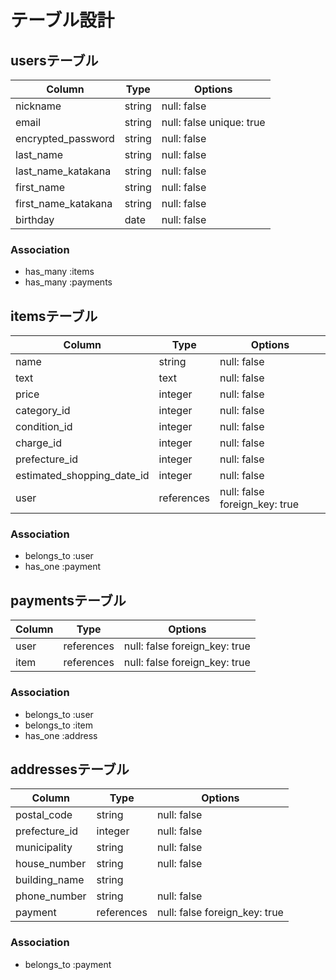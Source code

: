 # テーブル設計

## usersテーブル

| Column                | Type   | Options                  |
| --------------------- | ------ | ------------------------ |
| nickname              | string | null: false              |
| email                 | string | null: false unique: true |
| encrypted_password    | string | null: false              |
| last_name             | string | null: false              |
| last_name_katakana    | string | null: false              |
| first_name            | string | null: false              |
| first_name_katakana   | string | null: false              |
| birthday              | date   | null: false              |

### Association

- has_many :items
- has_many :payments 

## itemsテーブル

| Column                     | Type       | Options                       |
| -------------------------- | ---------- | ----------------------------- |
| name                       | string     | null: false                   |
| text                       | text       | null: false                   |
| price                      | integer    | null: false                   |
| category_id                | integer    | null: false                   |
| condition_id               | integer    | null: false                   |
| charge_id                  | integer    | null: false                   |
| prefecture_id              | integer    | null: false                   |
| estimated_shopping_date_id | integer    | null: false                   |
| user                       | references | null: false foreign_key: true |

### Association

- belongs_to :user
- has_one :payment

## paymentsテーブル

| Column      | Type       | Options                       |
| ----------- | -------    | ----------------------------- |
| user        | references | null: false foreign_key: true |
| item        | references | null: false foreign_key: true |

### Association

- belongs_to :user
- belongs_to :item
- has_one :address

## addressesテーブル

| Column         | Type       | Options                       |
| -------------- | ---------- | ----------------------------- |
| postal_code    | string     | null: false                   |
| prefecture_id  | integer    | null: false                   |
| municipality   | string     | null: false                   |
| house_number   | string     | null: false                   |
| building_name  | string     |                               |
| phone_number   | string     | null: false                   |
| payment        | references | null: false foreign_key: true |

### Association

- belongs_to :payment